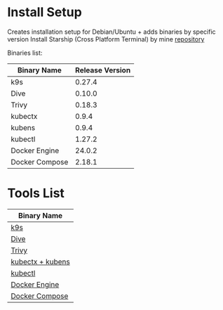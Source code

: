 # Install Setup

Creates installation setup for Debian/Ubuntu + adds binaries by specific version
Install Starship (Cross Platform Terminal) by mine [repository](https://github.com/jz543fm/starship-conf) 

Binaries list:

|     Binary Name       | Release Version |
| --------------------  | -------------   |
|     k9s               |     0.27.4      |
|     Dive              |     0.10.0      |
|     Trivy             |     0.18.3      |
|     kubectx           |     0.9.4       |
|     kubens            |     0.9.4       |
|     kubectl           |     1.27.2      |
|     Docker Engine     |     24.0.2      |
|     Docker Compose    |     2.18.1      |

# Tools List

|    Binary Name                                                    
| --------------------                                              
|     [k9s](https://github.com/derailed/k9s)                        
|     [Dive](https://github.com/wagoodman/dive)        
|     [Trivy](https://github.com/aquasecurity/trivy)
|     [kubectx + kubens](https://github.com/ahmetb/kubectx)
|     [kubectl](https://github.com/ahmetb/kubectx)
|     [Docker Engine](https://github.com/docker)   
|     [Docker Compose](https://github.com/docker/compose)